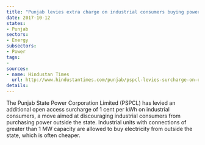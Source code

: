 ```yaml
---
title: "Punjab levies extra charge on industrial consumers buying power from outside the state "
date: 2017-10-12
states:
- Punjab
sectors:
- Energy
subsectors:
- Power
tags:
- 
sources:
- name: Hindustan Times
  url: http://www.hindustantimes.com/punjab/pspcl-levies-surcharge-on-open-access-of-power-by-industrial-units/story-M4OjqNM3Nec8EcyAJI90BN.html
details:
---
```


The Punjab State Power Corporation Limited (PSPCL) has levied an additional open access surcharge of 1 cent per kWh on industrial consumers, a move aimed at discouraging industrial consumers from purchasing power outside the state. Industrial units with connections of greater than 1 MW capacity are allowed to buy electricity from outside the state, which is often cheaper. 
